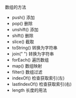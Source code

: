 数组的方法
* push()    添加
* pop()     删除
* unshift() 添加
* shift()   删除
* slice()   截取
* toString() 转换为字符串
* join(" ")  转换为字符串
* forEach()  遍历数组
* map()      数组映射
* filter()   数组过滤
* indexOf()        检查获取索引(左)
* lastIndexOf()    检查获取索引(右)
* length 长度的用法


